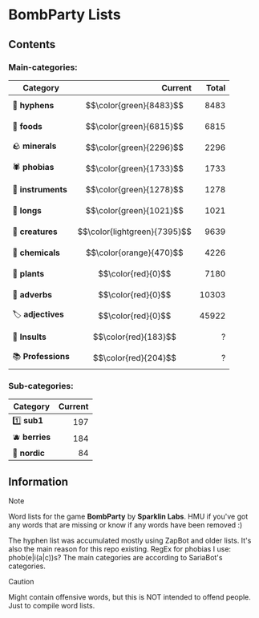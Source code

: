 # BombParty Lists

## Contents

### **Main-categories:**

| Category                  | Current | Total |
| ------------------------- |  -----: |  ---: |
| 🔗 **hyphens**           | $$\color{green}{8483}$$   | 8483  |
| 🍔 **foods**             | $$\color{green}{6815}$$   | 6815   |
| :rock: **minerals**       | $$\color{green}{2296}$$    | 2296      |
| 🕷 **phobias**            | $$\color{green}{1733}$$   | 1733      |
| 🎸 **instruments**       | $$\color{green}{1278}$$   | 1278      |
| 📏 **longs**             | $$\color{green}{1021}$$   | 1021      |
| 🦋 **creatures**         | $$\color{lightgreen}{7395}$$   | 9639      |
| :test_tube: **chemicals** | $$\color{orange}{470}$$    | 4226      |
| 🌱 **plants**             | $$\color{red}{0}$$   | 7180      |
| 🌠 **adverbs**            | $$\color{red}{0}$$   | 10303      |
| 🏷 **adjectives**         | $$\color{red}{0}$$  | 45922      |
| 💢 **Insults**           | $$\color{red}{183}$$   | ?      |
| 📚 **Professions**       | $$\color{red}{204}$$   | ?      |

### **Sub-categories:**
| Category                  | Current |
| ------------------------- |  -----: |
| 1️⃣ **sub1**               | 197     |
| :blueberries: **berries** | 184     |
| 🚢 **nordic**             | 84      |

## Information

> [!NOTE]
> Word lists for the game **BombParty** by **Sparklin Labs**.
> HMU if you've got any words that are missing or know if any words have been removed :)
>
> The hyphen list was accumulated mostly using ZapBot and older lists.
> It's also the main reason for this repo existing.
> RegEx for phobias I use: phob(e|i(a|c))s?
> The main categories are according to SariaBot's categories.

> [!CAUTION]
> Might contain offensive words, but this is NOT intended to offend people. Just to compile word lists.
